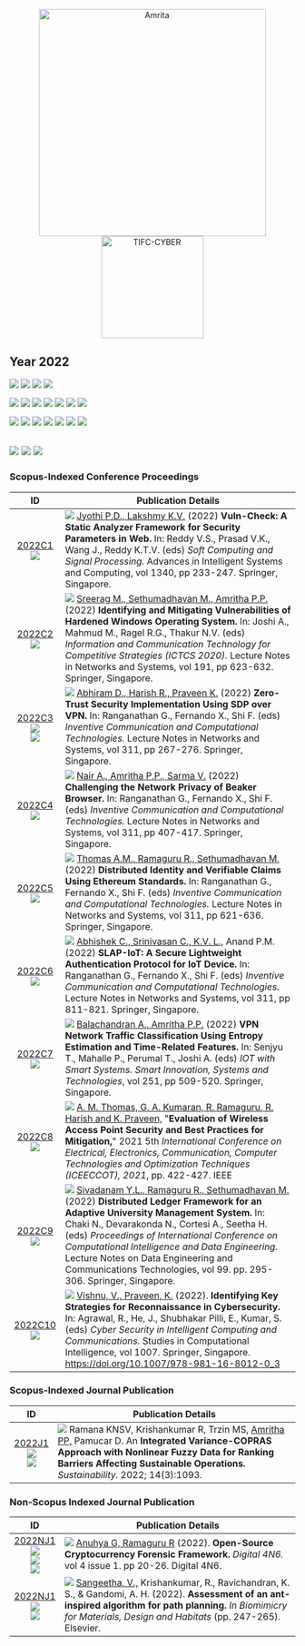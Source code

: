 <p align="center">
    <img src="https://amrita-tifac-cyber-blockchain.github.io/Amrita-TIFAC-Cyber-Blockchain/AVV_PNG.png" alt ="Amrita" width="400" />
    <img src="https://amrita.edu/wp-content/uploads/2021/09/1597668744269.jpg" alt ="TIFC-CYBER" width="180" />
</p>

## Year 2022
![](https://img.shields.io/badge/Year-2022-brightgreen) ![](https://img.shields.io/badge/Scopus_Conference-10-brightgreen) ![](https://img.shields.io/badge/Scopus_Journal-1-brightgreen)  ![](https://img.shields.io/badge/Non_Scopus_Journal-2-orange) 

![](https://img.shields.io/badge/M_Sethumadhavan-3-blue) ![](https://img.shields.io/badge/C_Srinivasan-1-blue) ![](https://img.shields.io/badge/Lakshmy_K_V-2-blue) ![](https://img.shields.io/badge/Amritha_P_P-4-blue) ![](https://img.shields.io/badge/Praveen_K-3-blue) ![](https://img.shields.io/badge/Ramaguru_R-4-blue) ![](https://img.shields.io/badge/Sangeetha_V-1-blue)

![](https://img.shields.io/badge/Inventive_Communication_and_Computational_Technologies-4-yellow) ![](https://img.shields.io/badge/Soft_Computing_and_Signal_Processing-1-yellow) ![](https://img.shields.io/badge/ICTCS-1-yellow) ![](https://img.shields.io/badge/IOT_with_Smart_Systems-1-yellow) ![](https://img.shields.io/badge/ICEECCOT-1-yellow)  ![](https://img.shields.io/badge/ICCIDE-1-yellow) 
![](https://img.shields.io/badge/Cyber_Security_in_Intelligent_Computing_and_Communications-1-yellow) 


![](https://img.shields.io/badge/Digital_4N6-1-yellowgreen) ![](https://img.shields.io/badge/Sustainability-1-yellowgreen)  ![](https://img.shields.io/badge/In_Biomimicry_for_Materials,_Design_and_Habitats-1-yellowgreen)
-----


### Scopus-Indexed Conference Proceedings

| ID |	Publication Details |
| :----: | -------------------------------- |
| [2022C1](https://doi.org/10.1007/978-981-16-1249-7_23) <br/> ![](https://img.shields.io/badge/-VA-darkblue) | ![](https://img.shields.io/badge/-M.Tech-blue) [Jyothi P.D., Lakshmy K.V.](a) (2022) **Vuln-Check: A Static Analyzer Framework for Security Parameters in Web.** In: Reddy V.S., Prasad V.K., Wang J., Reddy K.T.V. (eds) _Soft Computing and Signal Processing._ Advances in Intelligent Systems and Computing, vol 1340, pp 233-247. Springer, Singapore. | 
| [2022C2](https://doi.org/10.1007/978-981-16-0739-4_59) <br/> ![](https://img.shields.io/badge/-OS-darkblue) | ![](https://img.shields.io/badge/-M.Tech-blue) [Sreerag M., Sethumadhavan M., Amritha P.P.](a) (2022) **Identifying and Mitigating Vulnerabilities of Hardened Windows Operating System.** In: Joshi A., Mahmud M., Ragel R.G., Thakur N.V. (eds) _Information and Communication Technology for Competitive Strategies (ICTCS 2020)._ Lecture Notes in Networks and Systems, vol 191, pp 623-632. Springer, Singapore.|
| [2022C3](https://doi.org/10.1007/978-981-16-5529-6_22) <br/> ![](https://img.shields.io/badge/-SDN-darkblue) <br/> ![](https://img.shields.io/badge/-VPN-darkblue) | ![](https://img.shields.io/badge/-M.Tech-blue) [Abhiram D., Harish R., Praveen K.](a) (2022) **Zero-Trust Security Implementation Using SDP over VPN.** In: Ranganathan G., Fernando X., Shi F. (eds) _Inventive Communication and Computational Technologies._ Lecture Notes in Networks and Systems, vol 311, pp 267-276. Springer, Singapore. |
| [2022C4](https://doi.org/10.1007/978-981-16-5529-6_32) <br/> ![](https://img.shields.io/badge/-Browser-darkblue) | ![](https://img.shields.io/badge/-M.Tech-blue) [Nair A., Amritha P.P., Sarma V.](a) (2022) **Challenging the Network Privacy of Beaker Browser.** In: Ranganathan G., Fernando X., Shi F. (eds) _Inventive Communication and Computational Technologies._ Lecture Notes in Networks and Systems, vol 311, pp 407-417. Springer, Singapore. |
| [2022C5](https://doi.org/10.1007/978-981-16-5529-6_48) <br/> ![](https://img.shields.io/badge/-Blockchain-darkblue) | ![](https://img.shields.io/badge/-MTech_Course_Project-blue) [Thomas A.M., Ramaguru R., Sethumadhavan M.](a) (2022) **Distributed Identity and Verifiable Claims Using Ethereum Standards.** In: Ranganathan G., Fernando X., Shi F. (eds) _Inventive Communication and Computational Technologies._ Lecture Notes in Networks and Systems, vol 311, pp 621-636. Springer, Singapore. |
| [2022C6](https://doi.org/10.1007/978-981-16-5529-6_61) <br/> ![](https://img.shields.io/badge/-IoT-darkblue) | ![](https://img.shields.io/badge/-M.Tech-blue) [Abhishek C., Srinivasan C., K.V. L.,](a) Anand P.M. (2022) **SLAP-IoT: A Secure Lightweight Authentication Protocol for IoT Device.** In: Ranganathan G., Fernando X., Shi F. (eds) _Inventive Communication and Computational Technologies._ Lecture Notes in Networks and Systems, vol 311, pp 811-821. Springer, Singapore. | 
| [2022C7](https://doi.org/10.1007/978-981-16-3945-6_50) <br/> ![](https://img.shields.io/badge/-VPN-darkblue) | ![](https://img.shields.io/badge/-M.Tech-blue) [Balachandran A., Amritha P.P.](a) (2022) **VPN Network Traffic Classification Using Entropy Estimation and Time-Related Features.** In: Senjyu T., Mahalle P., Perumal T., Joshi A. (eds) _IOT with Smart Systems. Smart Innovation, Systems and Technologies_, vol 251, pp 509-520. Springer, Singapore. |
| [2022C8](https://doi.org/10.1109/ICEECCOT52851.2021.9707914) <br/> ![](https://img.shields.io/badge/-Wireless-darkblue) | ![](https://img.shields.io/badge/-MTech_Course_Project-blue) [A. M. Thomas, G. A. Kumaran, R. Ramaguru, R. Harish and K. Praveen,]() "**Evaluation of Wireless Access Point Security and Best Practices for Mitigation,**" 2021 5th _International Conference on Electrical, Electronics, Communication, Computer Technologies and Optimization Techniques (ICEECCOT), 2021_, pp. 422-427. IEEE |
| [2022C9](https://doi.org/10.1007/978-981-16-7182-1_24) <br/> ![](https://img.shields.io/badge/-Blockchain-darkblue) | ![](https://img.shields.io/badge/-MTech_Course_Project-blue) [Sivadanam Y.L., Ramaguru R., Sethumadhavan M.]() (2022) **Distributed Ledger Framework for an Adaptive University Management System.** In: Chaki N., Devarakonda N., Cortesi A., Seetha H. (eds) _Proceedings of International Conference on Computational Intelligence and Data Engineering._ Lecture Notes on Data Engineering and Communications Technologies, vol 99. pp. 295-306. Springer, Singapore.|
| [2022C10](https://doi.org/10.1007/978-981-16-8012-0_3) <br/> ![](https://img.shields.io/badge/-VA-darkblue) | ![](https://img.shields.io/badge/-MTech-blue) [Vishnu, V., Praveen, K.]() (2022). **Identifying Key Strategies for Reconnaissance in Cybersecurity.** In: Agrawal, R., He, J., Shubhakar Pilli, E., Kumar, S. (eds) _Cyber Security in Intelligent Computing and Communications._ Studies in Computational Intelligence, vol 1007. Springer, Singapore. https://doi.org/10.1007/978-981-16-8012-0_3 | 


### Scopus-Indexed Journal Publication

| ID |	Publication Details |
| :----: | -------------------------------- |
| [2022J1](https://www.mdpi.com/2071-1050/14/3/1093) <br/> ![](https://img.shields.io/badge/-Sustainability-darkblue) <br/> ![](https://img.shields.io/badge/-Non_Linear_Fuzzy_Data-darkblue) | ![](https://img.shields.io/badge/-Faculty-blue) Ramana KNSV, Krishankumar R, Trzin MS, [Amritha PP,]() Pamucar D. An **Integrated Variance-COPRAS Approach with Nonlinear Fuzzy Data for Ranking Barriers Affecting Sustainable Operations.** _Sustainability._ 2022; 14(3):1093. | 


### Non-Scopus Indexed Journal Publication

| ID |	Publication Details |
| :----: | -------------------------------- |
| [2022NJ1](https://doi.org/10.46293/4n6/2022.02.01.03) <br/> ![](https://img.shields.io/badge/-Blockchain-darkblue) <br/> ![](https://img.shields.io/badge/-Cryptocurrency-darkblue) <br/> ![](https://img.shields.io/badge/-Forensics-darkblue)| ![](https://img.shields.io/badge/-MTech_Course_Project-blue) [Anuhya G, Ramaguru R](a) (2022). **Open-Source Cryptocurrency Forensic Framework.** _Digital 4N6._ vol 4 issue 1. pp 20-26. Digital 4N6. |
| [2022NJ1](https://doi.org/10.1016/B978-0-12-821053-6.00016-3) <br/> ![](https://img.shields.io/badge/-Optimization-darkblue) <br/> ![](https://img.shields.io/badge/-Path_Planning-darkblue) | ![](https://img.shields.io/badge/-Faculty-blue) [Sangeetha, V.,]() Krishankumar, R., Ravichandran, K. S., & Gandomi, A. H. (2022). **Assessment of an ant-inspired algorithm for path planning.** _In Biomimicry for Materials, Design and Habitats_ (pp. 247-265). Elsevier.|

